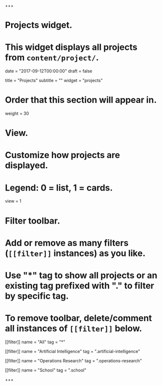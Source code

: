 +++
# Projects widget.
# This widget displays all projects from `content/project/`.

date = "2017-09-12T00:00:00"
draft = false

title = "Projects"
subtitle = ""
widget = "projects"

# Order that this section will appear in.
weight = 30

# View.
# Customize how projects are displayed.
# Legend: 0 = list, 1 = cards.
view = 1

# Filter toolbar.
# Add or remove as many filters (`[[filter]]` instances) as you like.
# Use "*" tag to show all projects or an existing tag prefixed with "." to filter by specific tag.
# To remove toolbar, delete/comment all instances of `[[filter]]` below.
[[filter]]
  name = "All"
  tag = "*"


[[filter]]
  name = "Artificial Intelligence"
  tag = ".artificial-intelligence"

[[filter]]
  name = "Operations Research"
  tag = ".operations-research"

[[filter]]
  name = "School"
  tag = ".school"

+++
